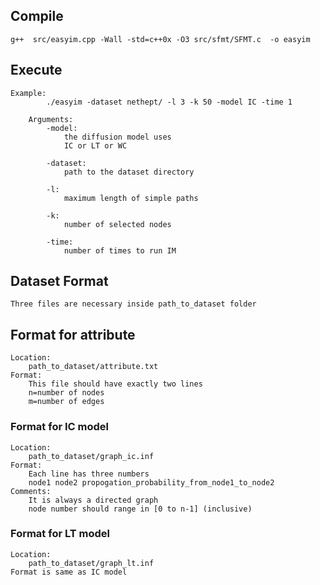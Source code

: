 ## Compile
    g++  src/easyim.cpp -Wall -std=c++0x -O3 src/sfmt/SFMT.c  -o easyim
## Execute
    Example:
            ./easyim -dataset nethept/ -l 3 -k 50 -model IC -time 1
    
        Arguments:
            -model:
                the diffusion model uses
                IC or LT or WC
    
            -dataset:
                path to the dataset directory
    
            -l:
                maximum length of simple paths
    
            -k:
                number of selected nodes
                
            -time:
                number of times to run IM
## Dataset Format
    Three files are necessary inside path_to_dataset folder

## Format for attribute
    Location:
        path_to_dataset/attribute.txt
    Format:
        This file should have exactly two lines
        n=number of nodes
        m=number of edges

### Format for IC model
    Location:
        path_to_dataset/graph_ic.inf
    Format:
        Each line has three numbers
        node1 node2 propogation_probability_from_node1_to_node2
    Comments:
        It is always a directed graph
        node number should range in [0 to n-1] (inclusive)

### Format for LT model
    Location:
        path_to_dataset/graph_lt.inf
    Format is same as IC model
                